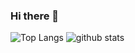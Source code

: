 ### Hi there 👋


![Top Langs](https://github-readme-stats.vercel.app/api/top-langs/?username=jamesnyakush&hide=html)
![github stats](https://github-readme-stats.vercel.app/api?username=jamesnyakush&show_icons=true&count_private=true&line_height=30)
